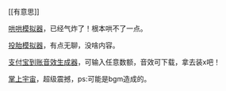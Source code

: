 [[有意思]]

 [哄哄模拟器](https://hong.greatdk.com/)，已经气炸了！根本哄不了一点。
 
 [投胎模拟器](https://toutai.cc/)，有点无聊，没啥内容。


 [支付宝到账音效生成器](https://saythemoney.github.io/#)，可输入任意数额，音效可下载，拿去装x吧！ 
 
 [掌上宇宙](https://cocosmos.online/)，超级震撼，ps:可能是bgm造成的。
 